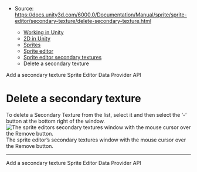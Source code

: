 * Source: https://docs.unity3d.com/6000.0/Documentation/Manual/sprite/sprite-editor/secondary-texture/delete-secondary-texture.html

  * [Working in Unity](https://docs.unity3d.com/6000.0/Documentation/Manual/working-in-unity.html)
  * [2D in Unity](https://docs.unity3d.com/6000.0/Documentation/Manual/Unity2D.html)
  * [Sprites](https://docs.unity3d.com/6000.0/Documentation/Manual/sprite/sprite-landing.html)
  * [Sprite editor](https://docs.unity3d.com/6000.0/Documentation/Manual/sprite/sprite-editor/sprite-editor-landing.html)
  * [Sprite editor secondary textures](https://docs.unity3d.com/6000.0/Documentation/Manual/sprite/sprite-editor/secondary-texture/secondary-texture-landing.html)
  * Delete a secondary texture


[](https://docs.unity3d.com/6000.0/Documentation/Manual/sprite/sprite-editor/secondary-texture/add-secondary-texture.html)
Add a secondary texture
[](https://docs.unity3d.com/6000.0/Documentation/Manual/sprite/sprite-editor/sprite-editor-data-provider-api.html)
Sprite Editor Data Provider API
# Delete a secondary texture
To delete a Secondary Texture from the list, select it and then select the ‘-’ button at the bottom right of the window.
![The sprite editors secondary textures window with the mouse cursor over the Remove button.](https://docs.unity3d.com/6000.0/Documentation/uploads/Main/2DSecTex_listremove.png) The sprite editor’s secondary textures window with the mouse cursor over the Remove button.
* * *
[](https://docs.unity3d.com/6000.0/Documentation/Manual/sprite/sprite-editor/secondary-texture/add-secondary-texture.html)
Add a secondary texture
[](https://docs.unity3d.com/6000.0/Documentation/Manual/sprite/sprite-editor/sprite-editor-data-provider-api.html)
Sprite Editor Data Provider API

